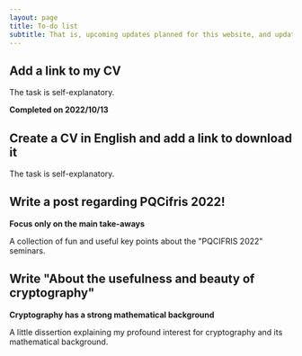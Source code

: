```yaml
---
layout: page
title: To-do list 
subtitle: That is, upcoming updates planned for this website, and updates aleardy deployed
---
```


## Add a link to my CV

The task is self-explanatory.

**Completed on 2022/10/13**

## Create a CV in English and add a link to download it

The task is self-explanatory.

## Write a post regarding PQCifris 2022!

**Focus only on the main take-aways**

A collection of fun and useful key points about the "PQCIFRIS 2022" seminars.

## Write "About the usefulness and beauty of cryptography"

**Cryptography has a strong mathematical background**

A little dissertion explaining my profound interest for cryptography and its mathematical background.
